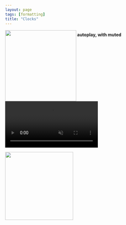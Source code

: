 ```yaml
---
layout: page
tags: [formatting]
title: "Clocks"
---
```



<a ><img src="http://gtendas.github.io/orologi/carriage1.jpg" align="left" width="230" ></a> 

<h4>autoplay, with muted</h4>
<video autoplay muted loop>
  <source src="http://gtendas.github.io/orologi/carriage2.mp4" type="video/mp4">
  <p>Your browser does not support the video element.</p>
</video>

<a ><img src="http://gtendas.github.io/orologi/carriageold1.jpg"  width="220" ></a>  

